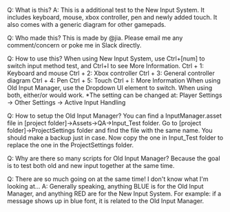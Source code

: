 Q: What is this?
A: This is a additional test to the New Input System.
   It includes keyboard, mouse, xbox controller, pen and newly added touch.
   It also comes with a generic diagram for other gamepads.

Q: Who made this?
   This is made by @jia.
   Please email me any comment/concern or poke me in Slack directly.

Q: How to use this?
   When using New Input System, use Ctrl+[num] to switch input method test, and Ctrl+I to see More Information.
     Ctrl + 1: Keyboard and mouse
     Ctrl + 2: Xbox controller
     Ctrl + 3: General controller diagram
     Ctrl + 4: Pen
     Ctrl + 5: Touch
     Ctrl + I: More Information
   When using Old Input Manager, use the Dropdown UI element to switch.
   When using both, either/or would work.
   *The setting can be changed at: Player Settings -> Other Settings -> Active Input Handling

Q: How to setup the Old Input Manager?
   You can find a InputManager.asset file in [project folder]->Assets->QA->Input_Test folder.
   Go to [project folder]->ProjectSettings folder and find the file with the same name. You should make a backup just in case.
   Now copy the one in Input_Test folder to replace the one in the ProjectSettings folder.

Q: Why are there so many scripts for Old Input Manager?
   Because the goal is to test both old and new input together at the same time.

Q: There are so much going on at the same time! I don't know what I'm looking at...
A: Generally speaking, anything BLUE is for the Old Input Manager, and anything RED are for the New Input System.
   For example: if a message shows up in blue font, it is related to the Old Input Manager.
